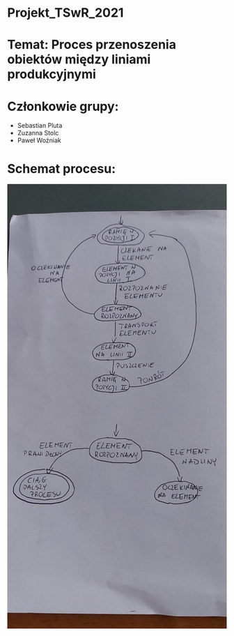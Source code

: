 # Projekt_TSwR_2021
# Temat: Proces przenoszenia obiektów między liniami produkcyjnymi
# Członkowie grupy:
- Sebastian Pluta
- Zuzanna Stolc
- Paweł Woźniak
# Schemat procesu:
![alt](https://raw.githubusercontent.com/myszoje1en/Projekt_TSwR_2021/main/schemat.jpg)
